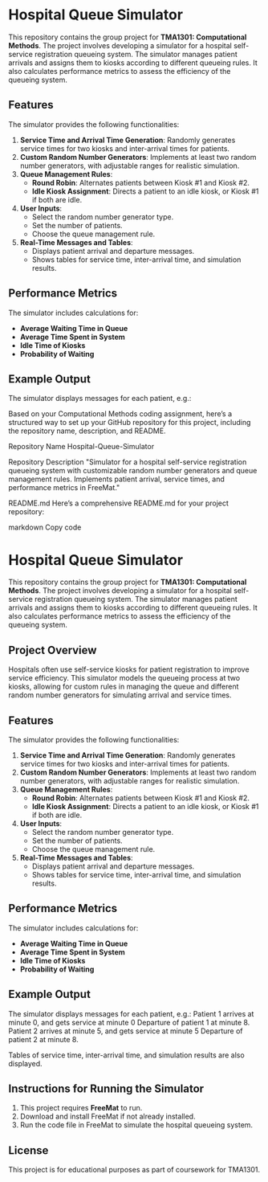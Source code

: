 # Hospital Queue Simulator

This repository contains the group project for **TMA1301: Computational Methods**. The project involves developing a simulator for a hospital self-service registration queueing system. The simulator manages patient arrivals and assigns them to kiosks according to different queueing rules. It also calculates performance metrics to assess the efficiency of the queueing system.

## Features
The simulator provides the following functionalities:
1. **Service Time and Arrival Time Generation**: Randomly generates service times for two kiosks and inter-arrival times for patients.
2. **Custom Random Number Generators**: Implements at least two random number generators, with adjustable ranges for realistic simulation.
3. **Queue Management Rules**:
   - **Round Robin**: Alternates patients between Kiosk #1 and Kiosk #2.
   - **Idle Kiosk Assignment**: Directs a patient to an idle kiosk, or Kiosk #1 if both are idle.
4. **User Inputs**:
   - Select the random number generator type.
   - Set the number of patients.
   - Choose the queue management rule.
5. **Real-Time Messages and Tables**:
   - Displays patient arrival and departure messages.
   - Shows tables for service time, inter-arrival time, and simulation results.

## Performance Metrics
The simulator includes calculations for:
- **Average Waiting Time in Queue**
- **Average Time Spent in System**
- **Idle Time of Kiosks**
- **Probability of Waiting**

## Example Output
The simulator displays messages for each patient, e.g.:

Based on your Computational Methods coding assignment, here’s a structured way to set up your GitHub repository for this project, including the repository name, description, and README.

Repository Name
Hospital-Queue-Simulator

Repository Description
"Simulator for a hospital self-service registration queueing system with customizable random number generators and queue management rules. Implements patient arrival, service times, and performance metrics in FreeMat."

README.md
Here’s a comprehensive README.md for your project repository:

markdown
Copy code
# Hospital Queue Simulator

This repository contains the group project for **TMA1301: Computational Methods**. The project involves developing a simulator for a hospital self-service registration queueing system. The simulator manages patient arrivals and assigns them to kiosks according to different queueing rules. It also calculates performance metrics to assess the efficiency of the queueing system.

## Project Overview
Hospitals often use self-service kiosks for patient registration to improve service efficiency. This simulator models the queueing process at two kiosks, allowing for custom rules in managing the queue and different random number generators for simulating arrival and service times.

## Features
The simulator provides the following functionalities:
1. **Service Time and Arrival Time Generation**: Randomly generates service times for two kiosks and inter-arrival times for patients.
2. **Custom Random Number Generators**: Implements at least two random number generators, with adjustable ranges for realistic simulation.
3. **Queue Management Rules**:
   - **Round Robin**: Alternates patients between Kiosk #1 and Kiosk #2.
   - **Idle Kiosk Assignment**: Directs a patient to an idle kiosk, or Kiosk #1 if both are idle.
4. **User Inputs**:
   - Select the random number generator type.
   - Set the number of patients.
   - Choose the queue management rule.
5. **Real-Time Messages and Tables**:
   - Displays patient arrival and departure messages.
   - Shows tables for service time, inter-arrival time, and simulation results.

## Performance Metrics
The simulator includes calculations for:
- **Average Waiting Time in Queue**
- **Average Time Spent in System**
- **Idle Time of Kiosks**
- **Probability of Waiting**

## Example Output
The simulator displays messages for each patient, e.g.:
Patient 1 arrives at minute 0, and gets service at minute 0 Departure of patient 1 at minute 8. Patient 2 arrives at minute 5, and gets service at minute 5 Departure of patient 2 at minute 8.

Tables of service time, inter-arrival time, and simulation results are also displayed.

## Instructions for Running the Simulator
1. This project requires **FreeMat** to run.
2. Download and install FreeMat if not already installed.
3. Run the code file in FreeMat to simulate the hospital queueing system.

## License
This project is for educational purposes as part of coursework for TMA1301.

